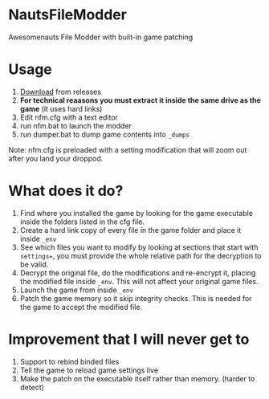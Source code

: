 # NautsFileModder
Awesomenauts File Modder with built-in game patching

# Usage
 1) [Download](https://github.com/Nodja/NautsFileModder/releases) from releases  
 2) **For technical reaasons you must extract it inside the same drive as the game** (it uses hard links)  
 3) Edit nfm.cfg with a text editor  
 4) run nfm.bat to launch the modder  
 5) run dumper.bat to dump game contents into ```_dumps```  
 
 Note: nfm.cfg is preloaded with a setting modification that will zoom out after you land your droppod.
 
# What does it do?

1) Find where you installed the game by looking for the game executable inside the folders listed in the cfg file.  
2) Create a hard link copy of every file in the game folder and place it inside ```_env```
3) See which files you want to modify by looking at sections that start with ```settings=```, you must provide the whole relative path for the decryption to be valid.  
4) Decrypt the original file, do the modifications and re-encrypt it, placing the modified file inside ```_env```. This will not affect your original game files.
5) Launch the game from inside ```_env```
6) Patch the game memory so it skip integrity checks. This is needed for the game to accept the modified file.

# Improvement that I will never get to

1) Support to rebind binded files
2) Tell the game to reload game settings live
3) Make the patch on the executable itself rather than memory. (harder to detect)
